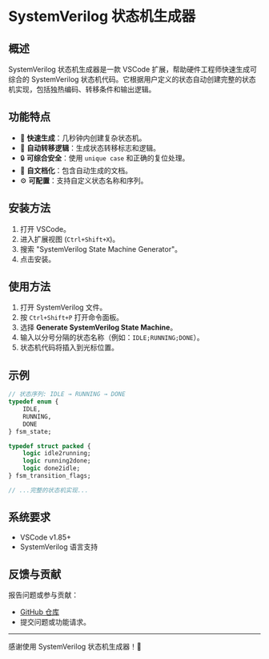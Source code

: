 # SystemVerilog 状态机生成器

## 概述
SystemVerilog 状态机生成器是一款 VSCode 扩展，帮助硬件工程师快速生成可综合的 SystemVerilog 状态机代码。它根据用户定义的状态自动创建完整的状态机实现，包括独热编码、转移条件和输出逻辑。

## 功能特点
- 🚀 **快速生成**：几秒钟内创建复杂状态机。
- 🔄 **自动转移逻辑**：生成状态转移标志和逻辑。
- 🔒 **可综合安全**：使用 `unique case` 和正确的复位处理。
- 📝 **自文档化**：包含自动生成的文档。
- ⚙️ **可配置**：支持自定义状态名称和序列。

## 安装方法
1. 打开 VSCode。
2. 进入扩展视图 (`Ctrl+Shift+X`)。
3. 搜索 "SystemVerilog State Machine Generator"。
4. 点击安装。

## 使用方法
1. 打开 SystemVerilog 文件。
2. 按 `Ctrl+Shift+P` 打开命令面板。
3. 选择 **Generate SystemVerilog State Machine**。
4. 输入以分号分隔的状态名称（例如：`IDLE;RUNNING;DONE`）。
5. 状态机代码将插入到光标位置。

## 示例
```systemverilog
// 状态序列: IDLE → RUNNING → DONE
typedef enum {
    IDLE,
    RUNNING,
    DONE
} fsm_state;

typedef struct packed {
    logic idle2running;
    logic running2done;
    logic done2idle;
} fsm_transition_flags;

// ...完整的状态机实现...
```

## 系统要求
- VSCode v1.85+
- SystemVerilog 语言支持

## 反馈与贡献
报告问题或参与贡献：
- [GitHub 仓库](https://github.com/WilsonChanw/vscode_extension)
- 提交问题或功能请求。

---

感谢使用 SystemVerilog 状态机生成器！🎉
